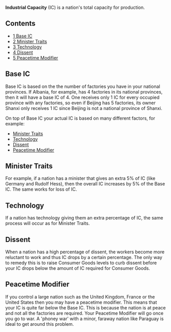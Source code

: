 **Industrial Capacity** (IC) is a nation's total capacity for
production.

  

## Contents

-   [ 1 Base IC ](#Base_IC)
-   [ 2 Minister Traits ](#Minister_Traits)
-   [ 3 Technology ](#Technology)
-   [ 4 Dissent ](#Dissent)
-   [ 5 Peacetime Modifier ](#Peacetime_Modifier)

##  Base IC 

Base IC is based on the the number of factories you have in your
national provinces. If Albania, for example, has 4 factories in its
national provinces, then it will have a base IC of 4. One receives only
1 IC for every occupied province with any factories, so even if Beijing
has 5 factories, its owner Shanxi only receives 1 IC since Beijing is
not a national province of Shanxi.

On top of Base IC your actual IC is based on many different factors, for
example:

-   [Minister Traits](/wiki/Minister_Traits "Minister Traits")
-   [Technology](/wiki/Technology "Technology")
-   [Dissent](/wiki/Dissent "Dissent")
-   [Peacetime
    Modifier](/wiki/index.php?title=Peacetime_Modifier&action=edit&redlink=1 "Peacetime Modifier (page does not exist)")

##  Minister Traits 

For example, if a nation has a minister that gives an extra 5% of IC
(like Germany and Rudolf Hess), then the overall IC increases by 5% of
the Base IC. The same works for loss of IC.

##  Technology 

If a nation has technology giving them an extra percentage of IC, the
same process will occur as for Minister Traits.

##  Dissent 

When a nation has a high percentage of dissent, the workers become more
reluctant to work and thus IC drops by a certain percentage. The only
way to remedy this is to raise Consumer Goods levels to curb dissent
before your IC drops below the amount of IC required for Consumer Goods.

##  Peacetime Modifier 

If you control a large nation such as the United Kingdom, France or the
United States then you may have a peacetime modifier. This means that
your IC is quite far below the Base IC. This is because the nation is at
peace and not all the factories are required. Your Peacetime Modifier
will go once you go to war. A 'phoney war' with a minor, faraway nation
like Paraguay is ideal to get around this problem.
